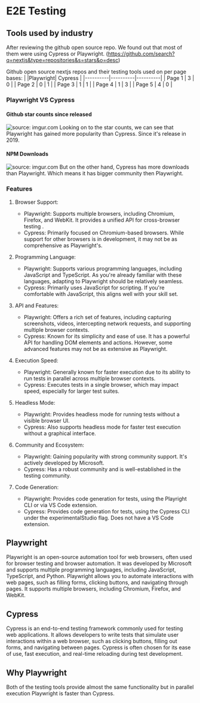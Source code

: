 # E2E Testing


## Tools used by industry

After reviewing the github open source repo. We found out that most of them were
using Cypress or Playwright.
(https://github.com/search?q=nextjs&type=repositories&s=stars&o=desc)


 Github open source nextjs repos and their testing tools used on per page bases:
|          |Playwright| Cypress  |
|----------|----------|----------|
| Page 1   | 3        |   0      |
| Page 2   | 0        |   1      |
| Page 3   | 1        |   1      |
| Page 4   | 1        |   3      |
| Page 5   | 4        |   0      |


### Playwright VS Cypress

#### Github star counts since released

<img src="https://i.imgur.com/sFJgOOF.png" title="source: imgur.com" />
Looking on to the star counts, we can see that Playwright has gained more
popularity than Cypress. Since it's release in 2019.

#### NPM Downloads

<img src="https://i.imgur.com/1uUKktq.png" title="source: imgur.com" />
But on the other hand, Cypress has more downloads than Playwright. Which means
it has bigger community then Playwright.

### Features

 1. Browser Support:
    - Playwright: Supports multiple browsers, including Chromium, Firefox, and
    WebKit. It provides a unified API for cross-browser testing .
    - Cypress: Primarily focused on Chromium-based browsers. While support for
    other browsers is in development, it may not be as comprehensive as
    Playwright's.

2. Programming Language:

    - Playwright: Supports various programming languages, including JavaScript and
    TypeScript. As you're already familiar with these languages, adapting to
    Playwright should be relatively seamless.
    - Cypress: Primarily uses JavaScript for scripting. If you're comfortable with
    JavaScript, this aligns well with your skill set.

3. API and Features:

      - Playwright: Offers a rich set of features, including capturing screenshots,
    videos, intercepting network requests, and supporting multiple browser
    contexts.
     - Cypress: Known for its simplicity and ease of use. It has a powerful API for
    handling DOM elements and actions. However, some advanced features may not
    be as extensive as Playwright.

4.  Execution Speed:

    - Playwright: Generally known for faster execution due to its ability to run
    tests in parallel across multiple browser contexts.
    - Cypress: Executes tests in a single browser, which may impact speed,
    especially for larger test suites.

5. Headless Mode:

    - Playwright: Provides headless mode for running tests without a visible
    browser UI.
    - Cypress: Also supports headless mode for faster test execution without a
    graphical interface.

6. Community and Ecosystem:

    - Playwright: Gaining popularity with strong community support. It's actively
    developed by Microsoft.
    - Cypress: Has a robust community and is well-established in the testing
    community.

7.  Code Generation:
    - Playwright: Provides code generation for tests, using the Playright CLI or
    via VS Code extension.
    - Cypress: Provides code generation for tests, using the Cypress CLI under the
    experimentalStudio flag. Does not have a VS Code extension.

## Playwright

Playwright is an open-source automation tool for web browsers, often used for
browser testing and browser automation. It was developed by Microsoft and
supports multiple programming languages, including JavaScript, TypeScript, and
Python. Playwright allows you to automate interactions with web pages, such as
filling forms, clicking buttons, and navigating through pages. It supports
multiple browsers, including Chromium, Firefox, and WebKit.

## Cypress

Cypress is an end-to-end testing framework commonly used for testing web
applications. It allows developers to write tests that simulate user
interactions within a web browser, such as clicking buttons, filling out forms,
and navigating between pages. Cypress is often chosen for its ease of use, fast
execution, and real-time reloading during test development.

## Why Playwright

Both of the testing tools provide almost the same functionality but in parallel
execution Playwright is faster than Cypress.


